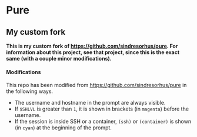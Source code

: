 # Pure
## My custom fork
**This is my custom fork of https://github.com/sindresorhus/pure. For information about this project, see that project, since this is the exact same (with a couple minor modifications).**

#### Modifications
This repo has been modified from https://github.com/sindresorhus/pure in the following ways.

 - The username and hostname in the prompt are always visible.
 - If `$SHLVL` is greater than `1`, it is shown in brackets (in `magenta`) before the username.
 - If the session is inside SSH or a container, `(ssh)` or `(container)` is shown (in `cyan`) at the beginning of the prompt.

